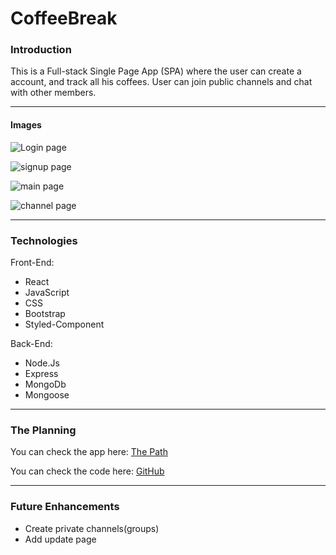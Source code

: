# CoffeeBreak

### Introduction

This is a Full-stack Single Page App (SPA) where the user can create a account, and track all his coffees. User can join public channels and chat with other members. 

---

#### Images

![Login page](https://imgur.com/a/5XY9brB)

![signup page](https://imgur.com/W4Fv5pY)

![main page](https://imgur.com/FD2TUQ7)

![channel page](https://imgur.com/0D2krrq)

---

### Technologies

Front-End:

-   React
-   JavaScript
-   CSS
-   Bootstrap
-   Styled-Component

Back-End:

-   Node.Js
-   Express
-   MongoDb
-   Mongoose

---

### The Planning

You can check the app here: [The Path](https://github.com/yasamanloghmani/CoffeeBreak-App)

You can check the code here: [GitHub](https://github.com/suzynakayama/the-path)

---


### Future Enhancements

-   Create private channels(groups)
-   Add update page


